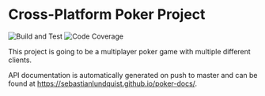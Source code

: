 # Cross-Platform Poker Project
![Build and Test](https://github.com/sebastianlundquist/poker/workflows/Build%20and%20Test/badge.svg)
![Code Coverage](https://codecov.io/gh/sebastianlundquist/poker/branch/master/graphs/badge.svg)

This project is going to be a multiplayer poker game with multiple different clients.

API documentation is automatically generated on push to master and can be found at https://sebastianlundquist.github.io/poker-docs/.
